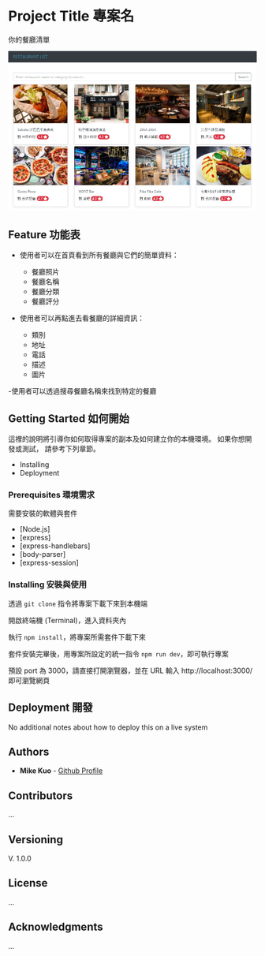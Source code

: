 # Project Title 專案名

你的餐廳清單

![screenshot](https://github.com/mk900/restaurant-list/blob/master/landing_page.PNG)

## Feature 功能表

- 使用者可以在首頁看到所有餐廳與它們的簡單資料：
  - 餐廳照片
  - 餐廳名稱
  - 餐廳分類
  - 餐廳評分

- 使用者可以再點進去看餐廳的詳細資訊：
  - 類別
  - 地址
  - 電話
  - 描述
  - 圖片
  
-使用者可以透過搜尋餐廳名稱來找到特定的餐廳

## Getting Started 如何開始

這裡的說明將引導你如何取得專案的副本及如何建立你的本機環境。 如果你想開發或測試， 請參考下列章節。

* Installing
* Deployment

### Prerequisites 環境需求

需要安裝的軟體與套件

- [Node.js]
- [express]
- [express-handlebars]
- [body-parser]
- [express-session]

### Installing 安裝與使用

透過 `git clone` 指令將專案下載下來到本機端

開啟終端機 (Terminal)，進入資料夾內

執行 `npm install`，將專案所需套件下載下來

套件安裝完畢後，用專案所設定的統一指令 `npm run dev`，即可執行專案

預設 port 為 3000，請直接打開瀏覽器，並在 URL 輸入 http://localhost:3000/ 即可瀏覽網頁


## Deployment 開發

No additional notes about how to deploy this on a live system

## Authors

* **Mike Kuo** - [Github Profile](https://github.com/mk900)

## Contributors
...

## Versioning

V. 1.0.0

## License
...

## Acknowledgments
...

